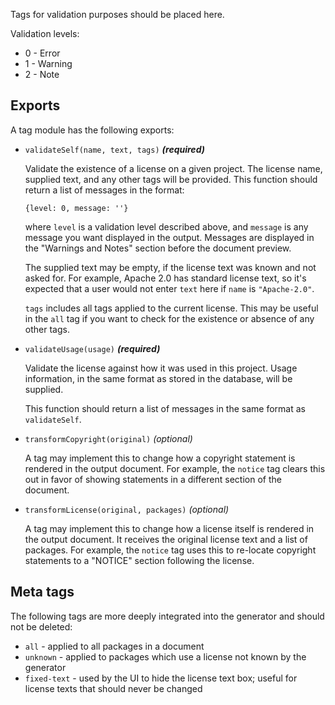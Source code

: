 Tags for validation purposes should be placed here.

Validation levels:
* 0 - Error
* 1 - Warning
* 2 - Note

## Exports

A tag module has the following exports:

* `validateSelf(name, text, tags)` _**(required)**_

  Validate the existence of a license on a given project. The license name, supplied text, and any other tags will be provided. This function should return a list of messages in the format:

  ```
  {level: 0, message: ''}
  ```

  where `level` is a validation level described above, and `message` is any message you want displayed in the output. Messages are displayed in the "Warnings and Notes" section before the document preview.

  The supplied text may be empty, if the license text was known and not asked for. For example, Apache 2.0 has standard license text, so it's expected that a user would not enter `text` here if `name` is `"Apache-2.0"`.

  `tags` includes all tags applied to the current license. This may be useful in the `all` tag if you want to check for the existence or absence of any other tags.

* `validateUsage(usage)` _**(required)**_

  Validate the license against how it was used in this project.
  Usage information, in the same format as stored in the database, will be supplied.

  This function should return a list of messages in the same format as `validateSelf`.

* `transformCopyright(original)` _(optional)_

  A tag may implement this to change how a copyright statement is rendered in the output document. For example, the `notice` tag clears this out in favor of showing statements in a different section of the document.

* `transformLicense(original, packages)` _(optional)_

  A tag may implement this to change how a license itself is rendered in the output document. It receives the original license text and a list of packages. For example, the `notice` tag uses this to re-locate copyright statements to a "NOTICE" section following the license.

## Meta tags

The following tags are more deeply integrated into the generator and should not be deleted:

* `all` - applied to all packages in a document
* `unknown` - applied to packages which use a license not known by the generator
* `fixed-text` - used by the UI to hide the license text box; useful for license texts that should never be changed
